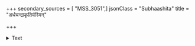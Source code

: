 +++
secondary_sources = [ "MSS_3051",]
jsonClass = "Subhaashita"
title = "अर्धचन्द्राकृतिर्यस्मिन्"

+++

<details><summary>Text</summary>

अर्धचन्द्राकृतिर्यस्मिन् खङ्गे स्वाभाविकी भवेत्।  
अपि दोषसहस्राणि हन्ति चन्द्रस्तमो यथा॥
</details>
